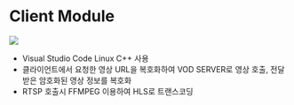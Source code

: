 # Client Module

<img src="https://user-images.githubusercontent.com/65989480/83115534-73ec5d00-a105-11ea-9c3d-0a434e52cb73.png"> 

* Visual Studio Code Linux C++ 사용
* 클라이언트에서 요청한 영상 URL을 복호화하여 VOD SERVER로 영상 호출, 전달 받은 암호화된 영상 정보를 복호화
* RTSP 호출시 FFMPEG 이용하여 HLS로 트랜스코딩 

<br>

